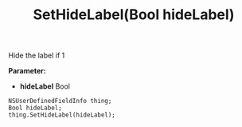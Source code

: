 ﻿---
uid: crmscript_ref_NSUserDefinedFieldInfo_SetHideLabel
title: SetHideLabel(Bool hideLabel)
intellisense: NSUserDefinedFieldInfo.SetHideLabel
keywords: NSUserDefinedFieldInfo, GetHideLabel
so.topic: reference
---

Hide the label if 1

**Parameter:** 
 - **hideLabel** Bool

```crmscript
NSUserDefinedFieldInfo thing;
Bool hideLabel;
thing.SetHideLabel(hideLabel);
```

